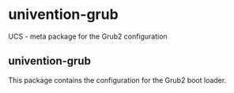 # univention-grub
UCS - meta package for the Grub2 configuration

## univention-grub
This package contains the configuration for the Grub2 boot loader.
